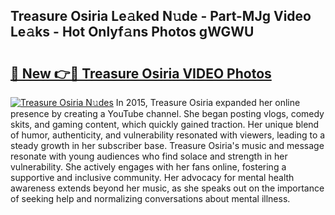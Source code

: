 ## Treasure Osiria Le𝚊ked N𝚞de - Part-MJg Video Le𝚊ks - Hot Onlyf𝚊ns Photos gWGWU

# <h2><a href="http://ab1811.deff.icu/?id=Treasure+Osiria">🔗 New 👉🔴 Treasure Osiria VIDEO Photos</a></h2>

[![Treasure Osiria N𝚞des](https://i.imgur.com/rIISA9y.gif)](http://ab1811.deff.icu/?id=Treasure+Osiria)
In 2015, Treasure Osiria expanded her online presence by creating a YouTube channel. She began posting vlogs, comedy skits, and gaming content, which quickly gained traction. Her unique blend of humor, authenticity, and vulnerability resonated with viewers, leading to a steady growth in her subscriber base. Treasure Osiria's music and message resonate with young audiences who find solace and strength in her vulnerability. She actively engages with her fans online, fostering a supportive and inclusive community. Her advocacy for mental health awareness extends beyond her music, as she speaks out on the importance of seeking help and normalizing conversations about mental illness.
